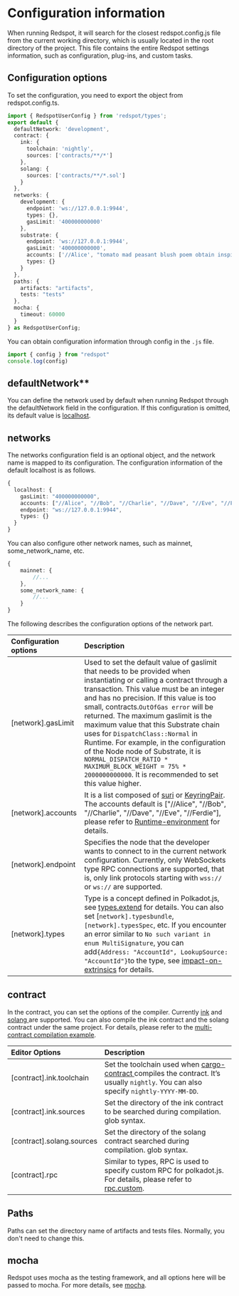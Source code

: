 # Configuration information

When running Redspot, it will search for the closest redspot.config.js file from the current working directory, which is usually located in the root directory of the project. This file contains the entire Redspot settings information, such as configuration, plug-ins, and custom tasks.

## Configuration options

To set the configuration, you need to export the object from redspot.config.ts.

```typescript
import { RedspotUserConfig } from 'redspot/types';
export default {
  defaultNetwork: 'development',
  contract: {
    ink: {
      toolchain: 'nightly',
      sources: ['contracts/**/*']
    },
    solang: {
      sources: ['contracts/**/*.sol']
    }
  },
  networks: {
    development: {
      endpoint: 'ws://127.0.0.1:9944',
      types: {},
      gasLimit: '400000000000'
    },
    substrate: {
      endpoint: 'ws://127.0.0.1:9944',
      gasLimit: '400000000000',
      accounts: ['//Alice', "tomato mad peasant blush poem obtain inspire distance attitude mercy return marriage", "0x26aa394eea5630e07c48ae0c9558cef70a98fdbe9ce6c55837576c60c7af3850"],
      types: {}
    }
  },
  paths: {
    artifacts: "artifacts",
    tests: "tests"
  },
  mocha: {
    timeout: 60000
  }
} as RedspotUserConfig;
```

You can obtain configuration information through config in the `.js` file.

```typescript
import { config } from "redspot"
console.log(config)
```
## defaultNetwork**

You can define the network used by default when running Redspot through the defaultNetwork field in the configuration. If this configuration is omitted, its default value is [localhost](http://localhost).

## networks

The networks configuration field is an optional object, and the network name is mapped to its configuration. The configuration information of the default localhost is as follows.

```typescript
{
  localhost: {
    gasLimit: "400000000000",
    accounts: ["//Alice", "//Bob", "//Charlie", "//Dave", "//Eve", "//Ferdie"],
    endpoint: "ws://127.0.0.1:9944",
    types: {}
  }
}
```

You can also configure other network names, such as mainnet, some_network_name, etc.

```typescript
{
    mainnet: {
        //...
    },
    some_network_name: {
        //...
    }
}
```

The following describes the configuration options of the network part.

| Configuration options | Description                                                  |
|:----|:----|
| [network].gasLimit |Used to set the default value of gaslimit that needs to be provided when instantiating or calling a contract through a transaction. This value must be an integer and has no precision. If this value is too small, contracts.`OutOfGas error` will be returned. The maximum gaslimit is the maximum value that this Substrate chain uses for `DispatchClass::Normal` in Runtime. For example, in the configuration of the Node node of Substrate, it is `NORMAL_DISPATCH_RATIO * MAXIMUM_BLOCK_WEIGHT = 75% * 2000000000000`. It is recommended to set this value higher.|
|[network].accounts|It is a list composed of [suri](https://polkadot.js.org/docs/keyring/start/suri/) or [KeyringPair](https://polkadot.js.org/docs/keyring/start/create/#adding-a-pair). The accounts default is ["//Alice", "//Bob", "//Charlie", "//Dave", "//Eve", "//Ferdie"], please refer to [Runtime-environment](https://docs.patract.io/redspot/runtime-environment#%E8%AE%BF%E9%97%AErse) for details.|
|[network].endpoint|Specifies the node that the developer wants to connect to in the current network configuration. Currently, only WebSockets type RPC connections are supported, that is, only link protocols starting with `wss://` or `ws://` are supported.|
|[network].types|Type is a concept defined in Polkadot.js, see [types.extend](https://polkadot.js.org/docs/api/start/types.extend/) for details. You can also set [`network].typesbundle`,`[network].typesSpec`, etc. If you encounter an error similar to `No such variant in enum MultiSignature`, you can add`{Address: "AccountId", LookupSource: "AccountId"}`to the type, see [impact-on-extrinsics](https://polkadot.js.org/docs/api/start/types.extend/#impact-on-extrinsics) for details.|

## contract

In the contract, you can set the options of the compiler. Currently [ink](https://github.com/paritytech/ink) and [solang ](https://github.com/hyperledger-labs/solang)are supported. You can also compile the ink contract and the solang contract under the same project. For details, please refer to the [multi-contract compilation example](https://github.com/patractlabs/redspot/tree/master/examples/multi-contract ).

| Editor Options            | Description                                                  |
|:----|:----|
|[contract].ink.toolchain|Set the toolchain used when [cargo-contract ](https://github.com/paritytech/cargo-contract) compiles the contract. It’s usually `nightly`. You can also specify `nightly-YYYY-MM-DD`.|
|[contract].ink.sources|Set the directory of the ink contract to be searched during compilation. glob syntax.|
| [contract].solang.sources |Set the directory of the solang contract searched during compilation. glob syntax.|
| [contract].rpc |Similar to types, RPC is used to specify custom RPC for polkadot.js. For details, please refer to [rpc.custom](https://polkadot.js.org/docs/api/start/rpc.custom).|

## Paths

Paths can set the directory name of artifacts and tests files. Normally, you don't need to change this.

## mocha

Redspot uses mocha as the testing framework, and all options here will be passed to mocha. For more details, see [mocha](https://mochajs.org/api/mocha).



